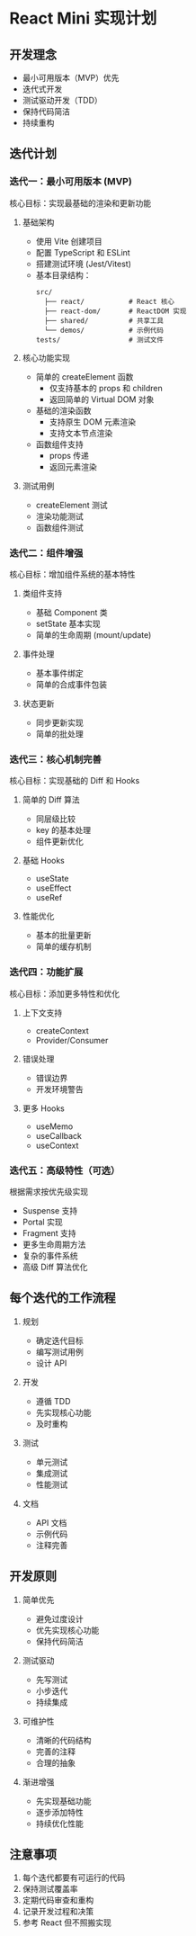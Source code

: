 # React Mini 实现计划

## 开发理念
- 最小可用版本（MVP）优先
- 迭代式开发
- 测试驱动开发（TDD）
- 保持代码简洁
- 持续重构

## 迭代计划

### 迭代一：最小可用版本 (MVP)
核心目标：实现最基础的渲染和更新功能

1. 基础架构
   - 使用 Vite 创建项目
   - 配置 TypeScript 和 ESLint
   - 搭建测试环境 (Jest/Vitest)
   - 基本目录结构：
     ```
     src/
       ├── react/           # React 核心
       ├── react-dom/       # ReactDOM 实现
       ├── shared/          # 共享工具
       └── demos/           # 示例代码
     tests/                 # 测试文件
     ```

2. 核心功能实现
   - 简单的 createElement 函数
     - 仅支持基本的 props 和 children
     - 返回简单的 Virtual DOM 对象
   - 基础的渲染函数
     - 支持原生 DOM 元素渲染
     - 支持文本节点渲染
   - 函数组件支持
     - props 传递
     - 返回元素渲染

3. 测试用例
   - createElement 测试
   - 渲染功能测试
   - 函数组件测试

### 迭代二：组件增强
核心目标：增加组件系统的基本特性

1. 类组件支持
   - 基础 Component 类
   - setState 基本实现
   - 简单的生命周期 (mount/update)

2. 事件处理
   - 基本事件绑定
   - 简单的合成事件包装

3. 状态更新
   - 同步更新实现
   - 简单的批处理

### 迭代三：核心机制完善
核心目标：实现基础的 Diff 和 Hooks

1. 简单的 Diff 算法
   - 同层级比较
   - key 的基本处理
   - 组件更新优化

2. 基础 Hooks
   - useState
   - useEffect
   - useRef

3. 性能优化
   - 基本的批量更新
   - 简单的缓存机制

### 迭代四：功能扩展
核心目标：添加更多特性和优化

1. 上下文支持
   - createContext
   - Provider/Consumer

2. 错误处理
   - 错误边界
   - 开发环境警告

3. 更多 Hooks
   - useMemo
   - useCallback
   - useContext

### 迭代五：高级特性（可选）
根据需求按优先级实现

- Suspense 支持
- Portal 实现
- Fragment 支持
- 更多生命周期方法
- 复杂的事件系统
- 高级 Diff 算法优化

## 每个迭代的工作流程

1. 规划
   - 确定迭代目标
   - 编写测试用例
   - 设计 API

2. 开发
   - 遵循 TDD
   - 先实现核心功能
   - 及时重构

3. 测试
   - 单元测试
   - 集成测试
   - 性能测试

4. 文档
   - API 文档
   - 示例代码
   - 注释完善

## 开发原则

1. 简单优先
   - 避免过度设计
   - 优先实现核心功能
   - 保持代码简洁

2. 测试驱动
   - 先写测试
   - 小步迭代
   - 持续集成

3. 可维护性
   - 清晰的代码结构
   - 完善的注释
   - 合理的抽象

4. 渐进增强
   - 先实现基础功能
   - 逐步添加特性
   - 持续优化性能

## 注意事项
1. 每个迭代都要有可运行的代码
2. 保持测试覆盖率
3. 定期代码审查和重构
4. 记录开发过程和决策
5. 参考 React 但不照搬实现
